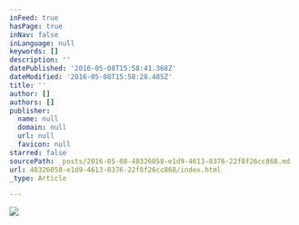 ```yaml
---
inFeed: true
hasPage: true
inNav: false
inLanguage: null
keywords: []
description: ''
datePublished: '2016-05-08T15:58:41.368Z'
dateModified: '2016-05-08T15:58:28.485Z'
title: ''
author: []
authors: []
publisher:
  name: null
  domain: null
  url: null
  favicon: null
starred: false
sourcePath: _posts/2016-05-08-48326058-e1d9-4613-8376-22f8f26cc868.md
url: 48326058-e1d9-4613-8376-22f8f26cc868/index.html
_type: Article

---
```

![](https://the-grid-user-content.s3-us-west-2.amazonaws.com/a5e0e744-1057-4324-867e-8fa820c2b66f.jpg)